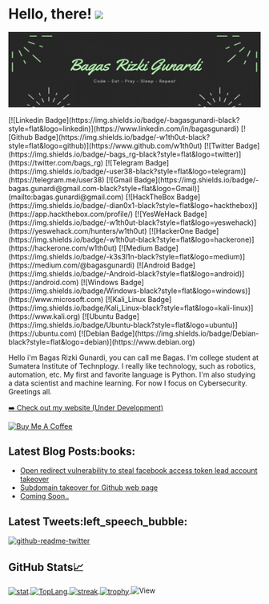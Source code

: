 # Hello, there! <img src="https://raw.githubusercontent.com/MartinHeinz/MartinHeinz/master/wave.gif" width="30px">
<img src="https://github.com/w1th0ut/w1th0ut/blob/main/w1th0ut-banner.png">
<p>
[![Linkedin Badge](https://img.shields.io/badge/-bagasgunardi-black?style=flat&logo=linkedin)](https://www.linkedin.com/in/bagasgunardi)
[![Github Badge](https://img.shields.io/badge/-w1th0ut-black?style=flat&logo=github)](https://www.github.com/w1th0ut) 
[![Twitter Badge](https://img.shields.io/badge/-bags_rg-black?style=flat&logo=twitter)](https://twitter.com/bags_rg) 
[![Telegram Badge](https://img.shields.io/badge/-user38-black?style=flat&logo=telegram)](https://telegram.me/user38)
[![Gmail Badge](https://img.shields.io/badge/-bagas.gunardi@gmail.com-black?style=flat&logo=Gmail)](mailto:bagas.gunardi@gmail.com)
[![HackTheBox Badge](https://img.shields.io/badge/-dian0x1-black?style=flat&logo=hackthebox)](https://app.hackthebox.com/profile/)
[![YesWeHack Badge](https://img.shields.io/badge/-w1th0ut-black?style=flat&logo=yeswehack)](https://yeswehack.com/hunters/w1th0ut)
[![HackerOne Badge](https://img.shields.io/badge/-w1th0ut-black?style=flat&logo=hackerone)](https://hackerone.com/w1th0ut)
[![Medium Badge](https://img.shields.io/badge/-k3s3l1n-black?style=flat&logo=medium)](https://medium.com/@bagasgunardi)
[![Android Badge](https://img.shields.io/badge/-Android-black?style=flat&logo=android)](https://android.com)
[![Windows Badge](https://img.shields.io/badge/Windows-black?style=flat&logo=windows)](https://www.microsoft.com)
[![Kali_Linux Badge](https://img.shields.io/badge/Kali_Linux-black?style=flat&logo=kali-linux)](https://www.kali.org)
[![Ubuntu Badge](https://img.shields.io/badge/Ubuntu-black?style=flat&logo=ubuntu)](https://ubuntu.com)
[![Debian Badge](https://img.shields.io/badge/Debian-black?style=flat&logo=debian)](https://www.debian.org)
</p>
Hello i'm Bagas Rizki Gunardi, you can call me Bagas. I'm college student at Sumatera Institute of Technplogy. I really like technology, such as robotics, automation, etc. My first and favorite language is Python. I'm also studying a data scientist and machine learning. For now I focus on Cybersecurity. Greetings all.
<p><a href="https://w1th0ut.github.io" target="_blank">➡️ Check out my website (Under Development)</a></p>
  <a href="https://www.buymeacoffee.com/bagas" target="_blank" rel="noreferrer nofollow">
      <img src="https://cdn.buymeacoffee.com/buttons/default-orange.png" alt="Buy Me A Coffee" height="40" width="170" >
    </a>
<h2>Latest Blog Posts:books:</h2>
  <ul>
    <li><a href="https://medium.com/@bagasgunardi/open-redirect-xss-to-stealing-facebook-token-49fb476c2f3b?source=user_profile---------0----------------------------" target="_blank">Open redirect vulnerability to steal facebook access token lead account takeover</a></li><li><a href="https://medium.com/@bagasgunardi/how-github-page-takeover-works-66a232dff355?source=user_profile---------0----------------------------">Subdomain takeover for Github web page</a></li><li><a href="javascript:alert('Coming Soon!')">Coming Soon..</a></li>
  </ul>
<h2>Latest Tweets:left_speech_bubble:</h2>
<p><a href="https://twitter.com/bags_rg" target="_blank"><img src="https://github-readme-twitter.gazf.vercel.app/api?id=bags_rg&amp;layout=wide" alt="github-readme-twitter"></a></p>
<h2>GitHub Stats&#x1f4c8;</h2>
<a href="https://github.com/w1th0ut/">
  <img align="center" src="https://github-readme-stats.vercel.app/api?username=w1th0ut&show_icons=true&include_all_commits=true&count_private=true&&hide_border=true&bg_color=000000&icon_color=00FF00&title_color=00FF00&text_color=FFFFFF&custom_title=My+Github+Stats" alt="stat"/>
</a>

<a href="https://github.com/w1th0ut/">
  <img align="center" src="https://github-readme-stats.vercel.app/api/top-langs/?username=w1th0ut&layout=compact&hide_border=true&langs_count=8&bg_color=000000&icon_color=00FF00&title_color=00FF00&text_color=FFFFFF" alt="TopLang"/>
</a>

<a href="https://github.com/w1th0ut/">
  <img align="center" src="https://github-readme-streak-stats.herokuapp.com?user=w1th0ut&theme=dark&background=black&ring=lime&fire=purple&dates=white&currStreakNum=lime&sideNums=lime&currStreakLabel=lime&sideLabels=lime&stroke=lime&border=black" alt="streak"/>
</a>

<a href="https://github.com/w1th0ut/">
  <img align="center" src="https://github-profile-trophy.vercel.app/?username=w1th0ut&theme=onedark" alt="trophy"/>
</a>

<img src="https://views.whatilearened.today/views/github/w1th0ut/views.svg" alt="View">
